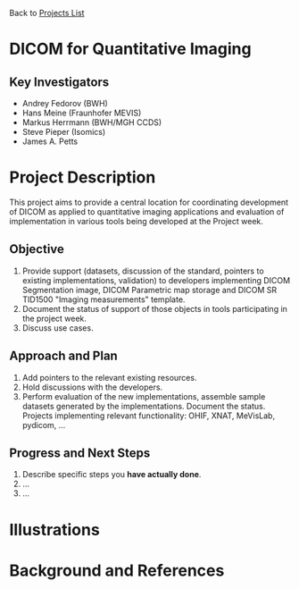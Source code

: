 Back to [Projects List](../../README.md#ProjectsList)

# DICOM for Quantitative Imaging

## Key Investigators

- Andrey Fedorov (BWH)
- Hans Meine (Fraunhofer MEVIS)
- Markus Herrmann (BWH/MGH CCDS)
- Steve Pieper (Isomics)
- James A. Petts

# Project Description

This project aims to provide a central location for coordinating development of
DICOM as applied to quantitative imaging applications and evaluation of
implementation in various tools being developed at the Project week.

## Objective

<!-- Describe here WHAT you would like to achieve (what you will have as end result). -->

1. Provide support (datasets, discussion of the standard, pointers to existing implementations, validation) to developers implementing DICOM Segmentation image, DICOM Parametric map storage and DICOM SR TID1500 "Imaging measurements" template.
2. Document the status of support of those objects in tools participating in the project week.
3. Discuss use cases.

## Approach and Plan

<!-- Describe here HOW you would like to achieve the objectives stated above. -->

1. Add pointers to the relevant existing resources.
2. Hold discussions with the developers.
3. Perform evaluation of the new implementations, assemble sample datasets generated by the implementations. Document the status. Projects implementing relevant functionality: OHIF, XNAT, MeVisLab, pydicom, ...

## Progress and Next Steps

<!-- Update this section as you make progress, describing of what you have ACTUALLY DONE. If there are specific steps that you could not complete then you can describe them here, too. -->

1. Describe specific steps you **have actually done**.
1. ...
1. ...

# Illustrations

<!-- Add pictures and links to videos that demonstrate what has been accomplished.
![Description of picture](Example2.jpg)
![Some more images](Example2.jpg)
-->

# Background and References

<!-- If you developed any software, include link to the source code repository. If possible, also add links to sample data, and to any relevant publications. -->
